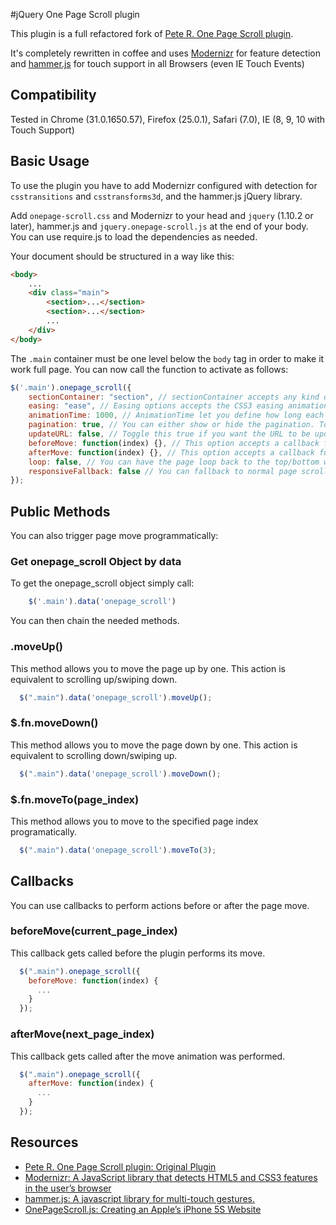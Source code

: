 #jQuery One Page Scroll plugin

This plugin is a full refactored fork of [Pete R. One Page Scroll plugin](https://github.com/peachananr/onepage-scroll).

It's completely rewritten in coffee and uses [Modernizr](http://modernizr.com/) for feature detection and [hammer.js](http://eightmedia.github.io/hammer.js/) for touch support in all Browsers (even IE Touch Events)

## Compatibility
Tested in Chrome (31.0.1650.57), Firefox (25.0.1), Safari (7.0), IE (8, 9, 10 with Touch Support)

## Basic Usage
To use the plugin you have to add Modernizr configured with detection for `csstransitions` and `csstransforms3d`, and the hammer.js jQuery library.

Add `onepage-scroll.css` and Modernizr to your head and `jquery` (1.10.2 or later), hammer.js and `jquery.onepage-scroll.js` at the end of your body. You can use require.js to load the dependencies as needed.

Your document should be structured in a way like this:

```html
<body>
	...
	<div class="main">
		<section>...</section>
		<section>...</section>
		...
	</div>
</body>
```

The `.main` container must be one level below the `body` tag in order to make it work full page. You can now call the function to activate as follows:

```javascript
$('.main').onepage_scroll({
	sectionContainer: "section", // sectionContainer accepts any kind of selector in case you don't want to use section
	easing: "ease", // Easing options accepts the CSS3 easing animation such "ease", "linear", "ease-in", "ease-out", "ease-in-out", or even cubic bezier value such as "cubic-bezier(0.175, 0.885, 0.420, 1.310)"
	animationTime: 1000, // AnimationTime let you define how long each section takes to animate
	pagination: true, // You can either show or hide the pagination. Toggle true for show, false for hide.
	updateURL: false, // Toggle this true if you want the URL to be updated automatically when the user scroll to each page.
	beforeMove: function(index) {}, // This option accepts a callback function. The function will be called before the page moves.
	afterMove: function(index) {}, // This option accepts a callback function. The function will be called after the page moves.
	loop: false, // You can have the page loop back to the top/bottom when the user navigates at up/down on the first/last page.
	responsiveFallback: false // You can fallback to normal page scroll by defining the width of the browser in which you want the responsive fallback to be triggered. For example, set this to 600 and whenever the browser's width is less than 600, the fallback will kick in.
});
```

## Public Methods

You can also trigger page move programmatically:

### Get onepage_scroll Object by data
To get the onepage_scroll object simply call:

```javascript
	$('.main').data('onepage_scroll')
```

You can then chain the needed methods.

### .moveUp()
This method allows you to move the page up by one. This action is equivalent to scrolling up/swiping down.

````javascript
  $(".main").data('onepage_scroll').moveUp();
````

### $.fn.moveDown()
This method allows you to move the page down by one. This action is equivalent to scrolling down/swiping up.

````javascript
  $(".main").data('onepage_scroll').moveDown();
````

### $.fn.moveTo(page_index)
This method allows you to move to the specified page index programatically.

````javascript
  $(".main").data('onepage_scroll').moveTo(3);
````

## Callbacks
You can use callbacks to perform actions before or after the page move.

### beforeMove(current_page_index)
This callback gets called before the plugin performs its move.

````javascript
  $(".main").onepage_scroll({
    beforeMove: function(index) {
      ...
    }
  });
````

### afterMove(next_page_index)
This callback gets called after the move animation was performed.

````javascript
  $(".main").onepage_scroll({
    afterMove: function(index) {
      ...
    }
  });
````

## Resources
- [Pete R. One Page Scroll plugin: Original Plugin](https://github.com/peachananr/onepage-scroll)
- [Modernizr: A JavaScript library that detects HTML5 and CSS3 features in the user’s browser](http://modernizr.com/)
- [hammer.js: A javascript library for multi-touch gestures.](http://eightmedia.github.io/hammer.js/)
- [OnePageScroll.js: Creating an Apple’s iPhone 5S Website](http://www.onextrapixel.com/2013/09/18/onepagescroll-js-creating-an-apples-iphone-5s-website/)